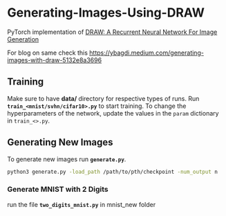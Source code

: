 # Generating-Images-Using-DRAW
PyTorch implementation of [DRAW: A Recurrent Neural Network For Image Generation](https://arxiv.org/abs/1502.04623)

For blog on same check this https://ybagdi.medium.com/generating-images-with-draw-5132e8a3696

## Training
Make sure to have **data/** directory for respective types of runs. Run **`train_<mnist/svhn/cifar10>.py`** to start training. To change the hyperparameters of the network, update the values in the `param` dictionary in `train_<>.py`.

## Generating New Images
To generate new images run **`generate.py`**.
```sh
python3 generate.py -load_path /path/to/pth/checkpoint -num_output n
```
### Generate MNIST with 2 Digits
run the file **`two_digits_mnist.py`** in mnist_new folder
